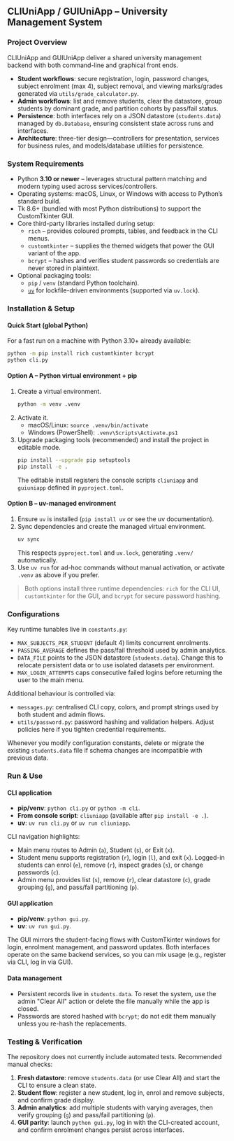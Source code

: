 ## CLIUniApp / GUIUniApp – University Management System

### Project Overview

CLIUniApp and GUIUniApp deliver a shared university management backend with both command-line and graphical front ends.

- **Student workflows**: secure registration, login, password changes, subject enrolment (max 4), subject removal, and viewing marks/grades generated via `utils/grade_calculator.py`.
- **Admin workflows**: list and remove students, clear the datastore, group students by dominant grade, and partition cohorts by pass/fail status.
- **Persistence**: both interfaces rely on a JSON datastore (`students.data`) managed by `db.Database`, ensuring consistent state across runs and interfaces.
- **Architecture**: three-tier design—controllers for presentation, services for business rules, and models/database utilities for persistence.

### System Requirements

- Python **3.10 or newer** – leverages structural pattern matching and modern typing used across services/controllers.
- Operating systems: macOS, Linux, or Windows with access to Python’s standard build.
- Tk 8.6+ (bundled with most Python distributions) to support the CustomTkinter GUI.
- Core third-party libraries installed during setup:
  - `rich` – provides coloured prompts, tables, and feedback in the CLI menus.
  - `customtkinter` – supplies the themed widgets that power the GUI variant of the app.
  - `bcrypt` – hashes and verifies student passwords so credentials are never stored in plaintext.
- Optional packaging tools:
  - `pip` / `venv` (standard Python toolchain).
  - [`uv`](https://github.com/astral-sh/uv) for lockfile-driven environments (supported via `uv.lock`).

### Installation & Setup

#### Quick Start (global Python)

For a fast run on a machine with Python 3.10+ already available:

```bash
python -m pip install rich customtkinter bcrypt
python cli.py
```

#### Option A – Python virtual environment + pip

1. Create a virtual environment.
   ```bash
   python -m venv .venv
   ```
2. Activate it.
   - macOS/Linux: `source .venv/bin/activate`
   - Windows (PowerShell): `.venv\Scripts\Activate.ps1`
3. Upgrade packaging tools (recommended) and install the project in editable mode.
   ```bash
   pip install --upgrade pip setuptools
   pip install -e .
   ```
   The editable install registers the console scripts `cliuniapp` and `guiuniapp` defined in `pyproject.toml`.

#### Option B – uv-managed environment

1. Ensure `uv` is installed (`pip install uv` or see the uv documentation).
2. Sync dependencies and create the managed virtual environment.
   ```bash
   uv sync
   ```
   This respects `pyproject.toml` and `uv.lock`, generating `.venv/` automatically.
3. Use `uv run` for ad-hoc commands without manual activation, or activate `.venv` as above if you prefer.

> Both options install three runtime dependencies: `rich` for the CLI UI, `customtkinter` for the GUI, and `bcrypt` for secure password hashing.

### Configurations

Key runtime tunables live in `constants.py`:

- `MAX_SUBJECTS_PER_STUDENT` (default 4) limits concurrent enrolments.
- `PASSING_AVERAGE` defines the pass/fail threshold used by admin analytics.
- `DATA_FILE` points to the JSON datastore (`students.data`). Change this to relocate persistent data or to use isolated datasets per environment.
- `MAX_LOGIN_ATTEMPTS` caps consecutive failed logins before returning the user to the main menu.

Additional behaviour is controlled via:

- `messages.py`: centralised CLI copy, colors, and prompt strings used by both student and admin flows.
- `utils/password.py`: password hashing and validation helpers. Adjust policies here if you tighten credential requirements.

Whenever you modify configuration constants, delete or migrate the existing `students.data` file if schema changes are incompatible with previous data.

### Run & Use

#### CLI application

- **pip/venv**: `python cli.py` or `python -m cli`.
- **From console script**: `cliuniapp` (available after `pip install -e .`).
- **uv**: `uv run cli.py` or `uv run cliuniapp`.

CLI navigation highlights:

- Main menu routes to Admin (`a`), Student (`s`), or Exit (`x`).
- Student menu supports registration (`r`), login (`l`), and exit (`x`). Logged-in students can enrol (`e`), remove (`r`), inspect grades (`s`), or change passwords (`c`).
- Admin menu provides list (`s`), remove (`r`), clear datastore (`c`), grade grouping (`g`), and pass/fail partitioning (`p`).

#### GUI application

- **pip/venv**: `python gui.py`.
- **uv**: `uv run gui.py`.

The GUI mirrors the student-facing flows with CustomTkinter windows for login, enrolment management, and password updates. Both interfaces operate on the same backend services, so you can mix usage (e.g., register via CLI, log in via GUI).

#### Data management

- Persistent records live in `students.data`. To reset the system, use the admin "Clear All" action or delete the file manually while the app is closed.
- Passwords are stored hashed with `bcrypt`; do not edit them manually unless you re-hash the replacements.

### Testing & Verification

The repository does not currently include automated tests. Recommended manual checks:

1. **Fresh datastore**: remove `students.data` (or use Clear All) and start the CLI to ensure a clean state.
2. **Student flow**: register a new student, log in, enrol and remove subjects, and confirm grade display.
3. **Admin analytics**: add multiple students with varying averages, then verify grouping (`g`) and pass/fail partitioning (`p`).
4. **GUI parity**: launch `python gui.py`, log in with the CLI-created account, and confirm enrolment changes persist across interfaces.
